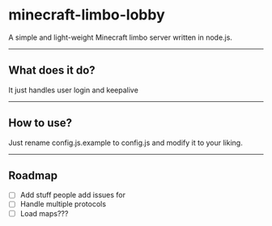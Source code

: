 # minecraft-limbo-lobby

A simple and light-weight Minecraft limbo server written in node.js.

----
## What does it do?

It just handles user login and keepalive

----
## How to use?

Just rename config.js.example to config.js and modify it to your liking.

---
## Roadmap

- [ ] Add stuff people add issues for
- [ ] Handle multiple protocols
- [ ] Load maps???
